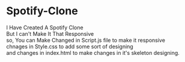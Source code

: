 # Spotify-Clone
I Have Created A Spotify Clone 
<br>
But I can't Make It That Responsive
<br>
so, You can Make Changed in Script.js file to make it responsive
<br>
chnages in Style.css to add some sort of designing
<br>
and changes in index.html to make changes in it's skeleton designing.
